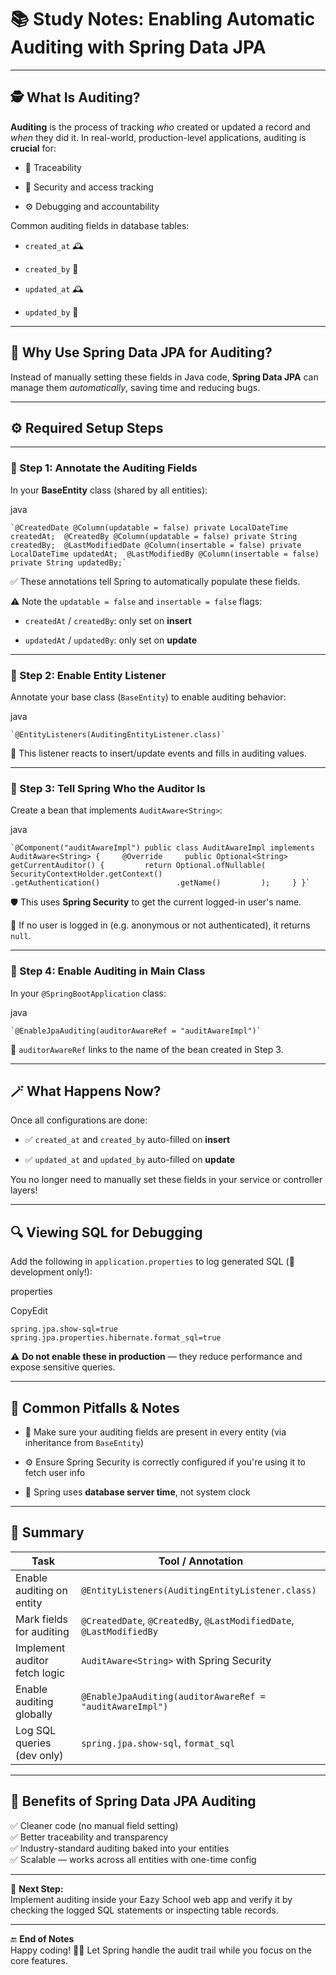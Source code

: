 # 📚 Study Notes: Enabling **Automatic Auditing** with Spring Data JPA

---

## 🕵️ What Is Auditing?

**Auditing** is the process of tracking _who_ created or updated a record and _when_ they did it. In real-world, production-level applications, auditing is **crucial** for:

- 🧾 Traceability
    
- 🔐 Security and access tracking
    
- ⚙️ Debugging and accountability
    

Common auditing fields in database tables:

- `created_at` 🕰️
    
- `created_by` 👤
    
- `updated_at` 🕰️
    
- `updated_by` 👤
    

---

## 🧰 Why Use Spring Data JPA for Auditing?

Instead of manually setting these fields in Java code, **Spring Data JPA** can manage them _automatically_, saving time and reducing bugs.

---

## ⚙️ Required Setup Steps

---

### 🔹 Step 1: Annotate the Auditing Fields

In your **BaseEntity** class (shared by all entities):

java

	`@CreatedDate @Column(updatable = false) private LocalDateTime createdAt;  @CreatedBy @Column(updatable = false) private String createdBy;  @LastModifiedDate @Column(insertable = false) private LocalDateTime updatedAt;  @LastModifiedBy @Column(insertable = false) private String updatedBy;`

✅ These annotations tell Spring to automatically populate these fields.

⚠️ Note the `updatable = false` and `insertable = false` flags:

- `createdAt` / `createdBy`: only set on **insert**
    
- `updatedAt` / `updatedBy`: only set on **update**
    

---

### 🔹 Step 2: Enable Entity Listener

Annotate your base class (`BaseEntity`) to enable auditing behavior:

java

	`@EntityListeners(AuditingEntityListener.class)`

📡 This listener reacts to insert/update events and fills in auditing values.

---

### 🔹 Step 3: Tell Spring Who the Auditor Is

Create a bean that implements `AuditAware<String>`:

java

	`@Component("auditAwareImpl") public class AuditAwareImpl implements AuditAware<String> {     @Override     public Optional<String> getCurrentAuditor() {         return Optional.ofNullable(             SecurityContextHolder.getContext()                 .getAuthentication()                 .getName()         );     } }`

🛡️ This uses **Spring Security** to get the current logged-in user's name.

📌 If no user is logged in (e.g. anonymous or not authenticated), it returns `null`.

---

### 🔹 Step 4: Enable Auditing in Main Class

In your `@SpringBootApplication` class:

java

	`@EnableJpaAuditing(auditorAwareRef = "auditAwareImpl")`

🧠 `auditorAwareRef` links to the name of the bean created in Step 3.

---

## 🪄 What Happens Now?

Once all configurations are done:

- ✅ `created_at` and `created_by` auto-filled on **insert**
    
- ✅ `updated_at` and `updated_by` auto-filled on **update**
    

You no longer need to manually set these fields in your service or controller layers!

---

## 🔍 Viewing SQL for Debugging

Add the following in `application.properties` to log generated SQL (🧪 development only!):

properties

CopyEdit

`spring.jpa.show-sql=true spring.jpa.properties.hibernate.format_sql=true`

⚠️ **Do not enable these in production** — they reduce performance and expose sensitive queries.

---

## 🚧 Common Pitfalls & Notes

- 🛑 Make sure your auditing fields are present in every entity (via inheritance from `BaseEntity`)
    
- ⚙️ Ensure Spring Security is correctly configured if you're using it to fetch user info
    
- 📆 Spring uses **database server time**, not system clock
    

---

## 🎯 Summary

|Task|Tool / Annotation|
|---|---|
|Enable auditing on entity|`@EntityListeners(AuditingEntityListener.class)`|
|Mark fields for auditing|`@CreatedDate`, `@CreatedBy`, `@LastModifiedDate`, `@LastModifiedBy`|
|Implement auditor fetch logic|`AuditAware<String>` with Spring Security|
|Enable auditing globally|`@EnableJpaAuditing(auditorAwareRef = "auditAwareImpl")`|
|Log SQL queries (dev only)|`spring.jpa.show-sql`, `format_sql`|

---

## 🚀 Benefits of Spring Data JPA Auditing

✅ Cleaner code (no manual field setting)  
✅ Better traceability and transparency  
✅ Industry-standard auditing baked into your entities  
✅ Scalable — works across all entities with one-time config

---

📘 **Next Step:**  
Implement auditing inside your Eazy School web app and verify it by checking the logged SQL statements or inspecting table records.

---

🔚 **End of Notes**  
Happy coding! 🧑‍💻 Let Spring handle the audit trail while you focus on the core features.